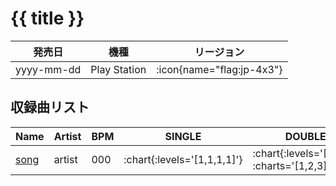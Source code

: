 # {{ title }}

|発売日|機種|リージョン|
|------|----|---------|
|yyyy-mm-dd|Play Station| :icon{name="flag:jp-4x3"} |

## 収録曲リスト

|Name|Artist|BPM|SINGLE|DOUBLE|COUPLE|
|----|------|---|------|------|------|
|[song](/)|artist|000| :chart{:levels='[1,1,1,1]'} | :chart{:levels='[1,1,1]' :charts='[1,2,3]'} |

<!--
:charts\{:difficulties="difficulties" levels="(.+?)" charts="(.+?)"\}\|
:chart{:types="chartTypes" :levels='[$1]' :charts='[$2]'} |
-->

